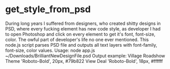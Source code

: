 # get_style_from_psd
During long years I suffered from designers, who created shitty designs in PSD, where every fucking element has new code style, as developer I had to open Photoshop and click on every element to get it's font, font-size, color. The owful part of developer's life no one ever mentioned.
This node.js script parses PSD file and outputs all text layers with font-family, font-size, color values.
Usage: node app.js ~/Downloads/BrilliantNewDesignFile.psd
Output example:
Village Roadshow Theme 'Roboto-Bold', 20px, #79b822
View Deal 'Roboto-Bold', 18px, #ffffff
